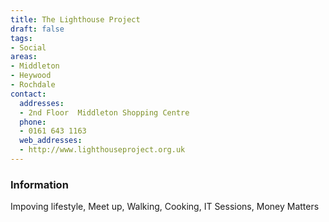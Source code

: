 ```yaml
---
title: The Lighthouse Project
draft: false
tags:
- Social
areas:
- Middleton
- Heywood
- Rochdale
contact:
  addresses:
  - 2nd Floor  Middleton Shopping Centre
  phone:
  - 0161 643 1163
  web_addresses:
  - http://www.lighthouseproject.org.uk
---
```

### Information
Impoving lifestyle, Meet up, Walking, Cooking, IT Sessions, Money Matters
